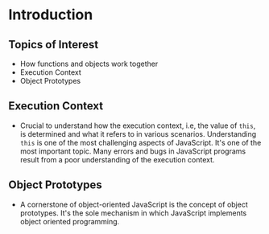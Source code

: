 # Introduction

## Topics of Interest
* How functions and objects work together
* Execution Context
* Object Prototypes

## Execution Context
* Crucial to understand how the execution context, i.e, the value of `this`, is determined and what it refers to in various scenarios. Understanding `this` is one of the most challenging aspects of JavaScript. It's one of the most important topic. Many errors and bugs in JavaScript programs result from a poor understanding of the execution context. 

## Object Prototypes
* A cornerstone of object-oriented JavaScript is the concept of object prototypes. It's the sole mechanism in which JavaScript implements object oriented programming. 